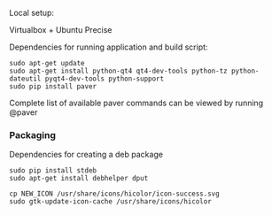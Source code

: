 
Local setup:

Virtualbox + Ubuntu Precise

Dependencies for running application and build script:

```
sudo apt-get update
sudo apt-get install python-qt4 qt4-dev-tools python-tz python-dateutil pyqt4-dev-tools python-support
sudo pip install paver
```

Complete list of available paver commands can be viewed by running @paver 

### Packaging


Dependencies for creating a deb package

```
sudo pip install stdeb
sudo apt-get install debhelper dput

```



```
cp NEW_ICON /usr/share/icons/hicolor/icon-success.svg
sudo gtk-update-icon-cache /usr/share/icons/hicolor
```


